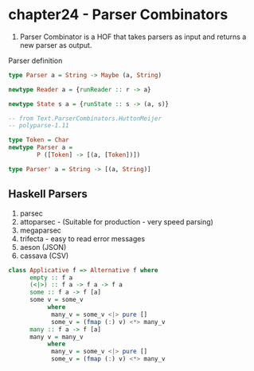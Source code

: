 # chapter24 - Parser Combinators

1. Parser Combinator is a HOF that takes parsers as input and returns a new parser as output.

Parser definition
```haskell
type Parser a = String -> Maybe (a, String)
```

```haskell
newtype Reader a = {runReader :: r -> a}
```

```haskell
newtype State s a = {runState :: s -> (a, s)}
```

```haskell
-- from Text.ParserCombinators.HuttonMeijer
-- polyparse-1.11

type Token = Char
newtype Parser a =
        P ([Token] -> [(a, [Token])])

type Parser' a = String -> [(a, String)]
```

## Haskell Parsers
1. parsec
2. attoparsec - (Suitable for production - very speed parsing)
3. megaparsec
4. trifecta - easy to read error messages
4. aeson (JSON)
5. cassava (CSV)

```haskell
class Applicative f => Alternative f where
      empty :: f a
      (<|>) :: f a -> f a -> f a
      some :: f a -> f [a]
      some v = some_v
           where
            many_v = some_v <|> pure []
            some_v = (fmap (:) v) <*> many_v
      many :: f a -> f [a]
      many v = many_v
           where
            many_v = some_v <|> pure []
            some_v = (fmap (:) v) <*> many_v
```